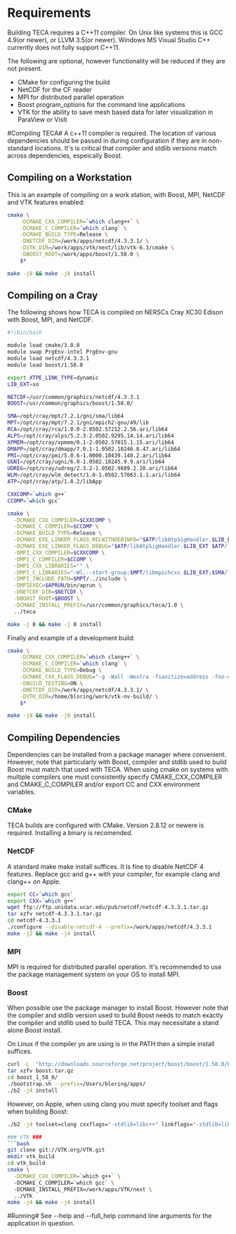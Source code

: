 
Requirements
============
Building TECA requires a C++11 compiler. On Unix like systems this is GCC
4.9(or newer), or LLVM 3.5(or newer). Windows MS Visual Studio C++ currently
does not fully support C++11.

The following are optional, however functionality will be reduced if they are
not present.

* CMake for configuring the build
* NetCDF for the CF reader
* MPI for distributed parallel operation
* Boost program_options for the command line applications
* VTK for the ability to save mesh based data for later visualization in ParaView or VisIt

#Compiling TECA#
A c++11 compiler is required. The location of various dependencies should be passed
in during configuration if they are in non-standard locations. It's is critical
that compiler and stdlib versions match across dependencies, espeically Boost.

## Compiling on a Workstation ##
This is an example of compiling on a work station, with Boost, MPI, NetCDF and
VTK features enabled:
```bash
cmake \
    -DCMAKE_CXX_COMPILER=`which clang++` \
    -DCMAKE_C_COMPILER=`which clang` \
    -DCMAKE_BUILD_TYPE=Release \
    -DNETCDF_DIR=/work/apps/netcdf/4.3.3.1/ \
    -DVTK_DIR=/work/apps/vtk/next/lib/vtk-6.3/cmake \
    -DBOOST_ROOT=/work/apps/boost/1.58.0 \
    $*

make -j8 && make -j8 install

```

## Compiling on a Cray ##
The following shows how TECA is compiled on NERSCs Cray XC30 Edison with Boost,
MPI, and NetCDF.
```bash
#!/bin/bash

module load cmake/3.0.0
module swap PrgEnv-intel PrgEnv-gnu
module load netcdf/4.3.3.1
module load boost/1.58.0

export XTPE_LINK_TYPE=dynamic
LIB_EXT=so

NETCDF=/usr/common/graphics/netcdf/4.3.3.1
BOOST=/usr/common/graphics/boost/1.58.0/

SMA=/opt/cray/mpt/7.2.1/gni/sma/lib64
MPT=/opt/cray/mpt/7.2.1/gni/mpich2-gnu/49/lib
RCA=/opt/cray/rca/1.0.0-2.0502.57212.2.56.ari/lib64
ALPS=/opt/cray/alps/5.2.3-2.0502.9295.14.14.ari/lib64
XPMEM=/opt/cray/xpmem/0.1-2.0502.57015.1.15.ari/lib64
DMAPP=/opt/cray/dmapp/7.0.1-1.0502.10246.8.47.ari/lib64
PMI=/opt/cray/pmi/5.0.6-1.0000.10439.140.2.ari/lib64
UGNI=/opt/cray/ugni/6.0-1.0502.10245.9.9.ari/lib64
UDREG=/opt/cray/udreg/2.3.2-1.0502.9889.2.20.ari/lib64
WLM=/opt/cray/wlm_detect/1.0-1.0502.57063.1.1.ari/lib64
ATP=/opt/cray/atp/1.8.2/libApp

CXXCOMP=`which g++`
CCOMP=`which gcc`

cmake \
  -DCMAKE_CXX_COMPILER=$CXXCOMP \
  -DCMAKE_C_COMPILER=$CCOMP \
  -DCMAKE_BUILD_TYPE=Release \
  -DCMAKE_EXE_LINKER_FLAGS_RELWITHDEBINFO="$ATP/libAtpSigHandler.$LIB_EXT $ATP/libAtpSigHCommData.a -Wl,--undefined=_ATP_Data_Globals -Wl,--undefined=__atpHandlerInstall" \
  -DCMAKE_EXE_LINKER_FLAGS_DEBUG="$ATP/libAtpSigHandler.$LIB_EXT $ATP/libAtpSigHCommData.a -Wl,--undefined=_ATP_Data_Globals -Wl,--undefined=__atpHandlerInstall" \
  -DMPI_CXX_COMPILER=$CXXCOMP \
  -DMPI_C_COMPILER=$CCOMP \
  -DMPI_CXX_LIBRARIES="" \
  -DMPI_C_LIBRARIES="-Wl,--start-group;$MPT/libmpichcxx.$LIB_EXT;$SMA/libsma.$LIB_EXT;$PMI/libpmi.$LIB_EXT;$DMAPP/libdmapp.$LIB_EXT;$MPT/libmpichcxx_gnu_49.$LIB_EXT;$UGNI/libugni.$LIB_EXT;$ALPS/libalpslli.$LIB_EXT;$WLM/libwlm_detect.$LIB_EXT;$ALPS/libalpsutil.$LIB_EXT;$RCA/librca.$LIB_EXT;$XPMEM/libxpmem.$LIB_EXT;-Wl,--end-group;" \
  -DMPI_INCLUDE_PATH=$MPT/../include \
  -DMPIEXEC=$APRUN/bin/aprun \
  -DNETCDF_DIR=$NETCDF \
  -DBOOST_ROOT=$BOOST \
  -DCMAKE_INSTALL_PREFIX=/usr/common/graphics/teca/1.0 \
  ../teca

make -j 8 && make -j 8 install
```

Finally and example of a development build:
```bash
cmake \
    -DCMAKE_CXX_COMPILER=`which clang++` \
    -DCMAKE_C_COMPILER=`which clang` \
    -DCMAKE_BUILD_TYPE=Debug \
    -DCMAKE_CXX_FLAGS_DEBUG="-g -Wall -Wextra -fsanitize=address -fno-omit-frame-pointer -std=c++11" \
    -DBUILD_TESTING=ON \
    -DNETCDF_DIR=/work/apps/netcdf/4.3.3.1/ \
    -DVTK_DIR=/home/bloring/work/vtk-nv-build/ \
    $*

make -j8 && make -j8 install
```
## Compiling Dependencies ##
Dependencies can be installed from a package manager where convenient. However,
note that particularly with Boost, compiler and stdlib used to build Boost must
match that used with TECA. When using cmake on systems with multiple compilers
one must consistently specify CMAKE\_CXX\_COMPILER and CMAKE\_C\_COMPILER and/or
export CC and CXX environment variables.

### CMake ###
TECA builds are configured with CMake. Version 2.8.12 or newere is required.
Installing a binary is recomended.

### NetCDF ###
A standard make make install suffices. It is fine to disable NetCDF 4 features. Replace
gcc and g++ with your compiler, for example clang and clang++ on Apple.
```bash
export CC=`which gcc`
export CXX=`which g++`
wget ftp://ftp.unidata.ucar.edu/pub/netcdf/netcdf-4.3.3.1.tar.gz
tar xzfv netcdf-4.3.3.1.tar.gz
cd netcdf-4.3.3.1
./configure --disable-netcdf-4 --prefix=/work/apps/netcdf/4.3.3.1
make -j2 && make -j4 install
```

### MPI ###
MPI is required for distributed parallel operation. It's recommended to use
the package management system on your OS to install MPI.

### Boost ###
When possible use the package manager to install Boost. However note that the
compiler and stdlib version used to build Boost needs to match exactly the
compiler and stdlib used to build TECA. This may necessitate a stand alone
Boost install.

On Linux if the compiler yo are using is in the PATH then a simple install
suffices.
```bash
curl -L  "http://downloads.sourceforge.net/project/boost/boost/1.58.0/boost_1_58_0.tar.gz?r=http%3A%2F%2Fsourceforge.net%2Fprojects%2Fboost%2Ffiles%2Fboost%2F1.58.0%2F&ts=1434648565&use_mirror=tcpdiag" -o boost.tar.gz
tar xzfv boost.tar.gz
cd boost_1_58_0/
./bootstrap.sh --prefix=/Users/bloring/apps/
./b2 -j4 install
```

However, on Apple, when using clang you must specify toolset and flags when
building Boost:
```bash
./b2 -j4 toolset=clang cxxflags="-stdlib=libc++" linkflags="-stdlib=libc++" install

### VTK ###
```bash
git clone git://VTK.org/VTK.git
mkdir vtk_build
cd vtk_build
cmake \
  -DCMAKE_CXX_COMPILER=`which g++` \
  -DCMAKE_C_COMPILER=`which gcc` \
  -DCMAKE_INSTALL_PREFIX=/work/apps/VTK/next \
  ../VTK
make -j4 && make -j4 install
```

#Running#
See --help and --full_help command line arguments for the application in question.

